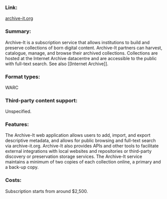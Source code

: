 ### Link: 
[archive-it.org](https://archive-it.org/) 

### Summary: 
Archive-It is a subscription service that allows institutions to build and preserve collections of born digital content. Archive-It partners can harvest, catalogue, manage, and browse their archived collections. Collections are hosted at the Internet Archive datacentre and are accessible to the public with full-text search. See also [[Internet Archive]]. 

### Format types:
WARC

### Third-party content support:
Unspecified.

### Features:
The Archive-It web application allows users to add, import, and export descriptive metadata, and allows for public browsing and full-text search via archive-it.org. Archive-It also provides APIs and other tools to facilitate external integrations with local websites and repositories or third-party discovery or preservation storage services. The Archive-It service maintains a minimum of two copies of each collection online, a primary and a back-up copy.

### Costs:
Subscription starts from around $2,500. 